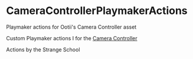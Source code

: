 # CameraControllerPlaymakerActions
Playmaker actions for Ootii's Camera Controller asset

Custom Playmaker actions I for the  [Camera Controller](https://www.assetstore.unity3d.com/en/#!/content/13768)

Actions by the Strange School

